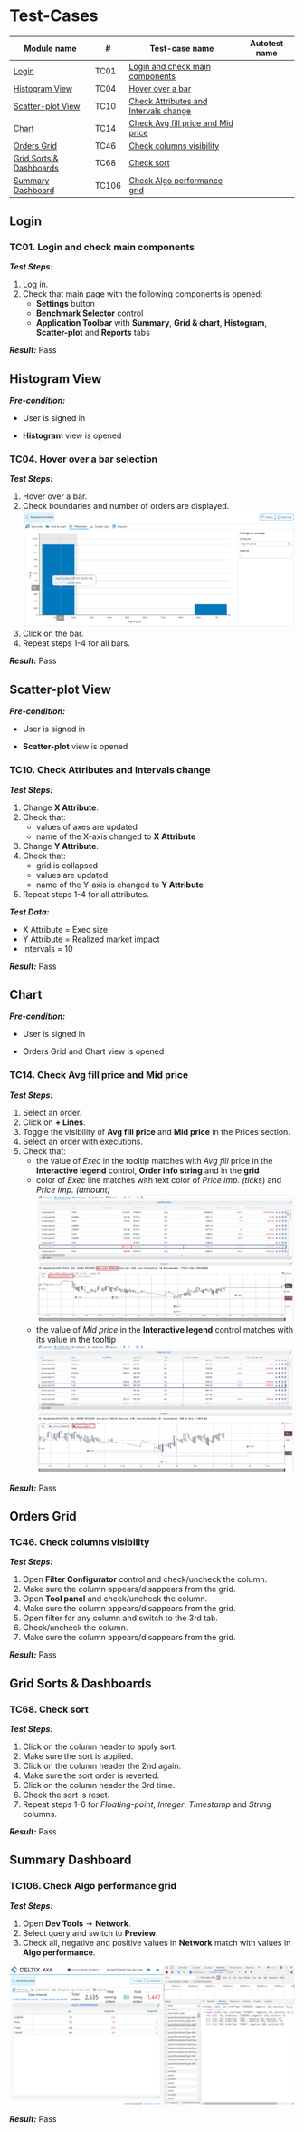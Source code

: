 # Test-Cases

| **Module name** | **#** | **Test-case name** | **Autotest name** |
| ----------------| ----- | ------------------ | ----------------- |
| [Login](#login) | TC01  |[Login and check main components](#tc01-login-and-check-main-components) | |
| [Histogram View](#histogram-view) | TC04  |[Hover over a bar](#tc04-hover-over-a-bar) | |
| [Scatter-plot View](#scatter-plot-view) | TC10  |[Check Attributes and Intervals change](#tc10-check-attributes-and-intervals-change) | |
| [Chart](#chart)|TC14|[Check Avg fill price and Mid price](#tc14-check-avg-fill-price-and-mid-price)| |
| [Orders Grid](#orders-grid) | TC46  |[Check columns visibility](#tc46-check-columns-visibility) | |
| [Grid Sorts & Dashboards](#grid-sorts-dashboards) | TC68  |[Check sort](#tc68-check-sort) | |
| [Summary Dashboard](#summary-dashboard) | TC106 | [Check Algo performance grid](#tc106-check-algo-performance-grid) | |

## Login

### TC01. Login and check main components

_**Test Steps:**_
1. Log in.
2. Check that main page with the following components is opened:
   *  **Settings** button
   *  **Benchmark Selector** control
   *  **Application Toolbar** with **Summary**, **Grid & chart**, **Histogram**, **Scatter-plot** and **Reports** tabs  

_**Result:**_ Pass

## Histogram View

_**Pre-condition:**_

   *  User is signed in
   
   *  **Histogram** view is opened

### TC04. Hover over a bar selection

_**Test Steps:**_
1. Hover over a bar.
2. Check boundaries and number of orders are displayed.       
![Histogram bar statistics](Images/HistogramBarStatistics.png)      
3. Click on the bar.
4. Repeat steps 1-4 for all bars.

_**Result:**_ Pass

## Scatter-plot View

_**Pre-condition:**_

   *  User is signed in
   
   *  **Scatter-plot** view is opened

### TC10. Check Attributes and Intervals change

_**Test Steps:**_
1. Change **X Attribute**. 
2. Check that:
   *  values of axes are updated 
   *  name of the X-axis changed to **X Attribute**
3. Change **Y Attribute**.
4. Check that:
   *  grid is collapsed
   *  values are updated 
   *  name of the Y-axis is changed to **Y Attribute**
5. Repeat steps 1-4 for all attributes.

_**Test Data:**_

   *  X Attribute = Exec size 
   *  Y Attribute = Realized market impact
   *  Intervals = 10

_**Result:**_ Pass

## Chart

_**Pre-condition:**_

   *  User is signed in
   
   *  Orders Grid and Chart view is opened

### TC14. Check Avg fill price and Mid price

_**Test Steps:**_
1. Select an order.
2. Click on **+ Lines**.
3. Toggle the visibility of **Avg fill price** and **Mid price** in the Prices section.
4. Select an order with executions.
5. Check that:
   *  the value of *Exec* in the tooltip matches with *Avg fill* price in the **Interactive legend** control, **Order info string** and in the **grid**
   *  color of *Exec* line matches with text color of *Price imp. (ticks*) and *Price imp. (amount)*     
![Avg fill price](Images/AvgFillPrice.png)   
   *  the value of *Mid price* in the **Interactive legend** control matches with its value in the tooltip     
![Mid price](Images/MidPrice.png)

_**Result:**_ Pass

## Orders Grid

### TC46. Check columns visibility       

_**Test Steps:**_
1. Open **Filter Configurator** control and check/uncheck the column. 
2. Make sure the column appears/disappears from the grid.
3. Open **Tool panel** and check/uncheck the column.
4. Make sure the column appears/disappears from the grid.
5. Open filter for any column and switch to the 3rd tab.
6. Check/uncheck the column.
7. Make sure the column appears/disappears from the grid.
   
_**Result:**_ Pass

## Grid Sorts & Dashboards 

### TC68. Check sort         

_**Test Steps:**_
1. Click on the column header to apply sort.
2. Make sure the sort is applied.
3. Click on the column header the 2nd again.
4. Make sure the sort order is reverted. 
5. Click on the column header the 3rd time.
6. Check the sort is reset.
7. Repeat steps 1-6 for *Floating-point*, *Integer*, *Timestamp* and *String* columns. 
   
_**Result:**_ Pass

## Summary Dashboard

### TC106. Check Algo performance grid

_**Test Steps:**_
1. Open **Dev Tools** -> **Network**.
2. Select query and switch to **Preview**.
2. Check all, negative and positive values in **Network** match with values in **Algo performance**.  

![Algo Performance](Images/AlgoPerformance.png)  

_**Result:**_ Pass
